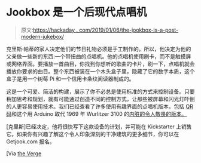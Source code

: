# Jookbox 是一个后现代点唱机

> 原文:[https://hackaday . com/2019/01/06/the-jookbox-is-a-post-modern-jukebox/](https://hackaday.com/2019/01/06/the-jookbox-is-a-post-modern-jukebox/)

克里斯·帕蒂的家人决定他们的节日礼物必须是手工制作的。所以，他决定为他的父亲做一些新的东西:一个带扭曲的点唱机。他的点唱机使用刷卡，而不是触摸屏或网络界面。要播放一首曲目，你找到你想听的歌曲的卡片，刷一下，点唱机就会播放你要求的曲目。整个东西被装在一个木头盒子里，隐藏了它的数字本质，这个盒子是用一个树莓 Pi 和一个信用卡条纹阅读器制成的。

这是一个可爱、简洁的构建，展示了你不必总是使用标准的方式来控制设备。只要稍加思考和规划，就有可能通过创造不同的控制方式，让那些被屏幕和闪光灯吓倒的人更容易使用技术。我们已经查看了许多使用有趣界面的点唱机版本，包括 [QR 码](https://hackaday.com/2018/02/19/a-jukebox-for-the-21st-century-kit-blends-raspberry-pi-sonos-qr-codes/)和这个用 Arduino 取代 1969 年 Wurlitzer 3100 的[内脏的令人敬畏的版本。](https://hackaday.com/2017/09/22/arduino-and-pi-breathe-new-life-into-jukebox/)

[克里斯]已经决定，他将很快写下这款设备的计划，并可能在 Kickstarter 上销售它。如果你有兴趣了解这个令人印象深刻的干净建筑的更多细节，你可以在 Getjook.com 报名。

[Via [the Verge](https://www.theverge.com/circuitbreaker/2019/1/1/18163939/diy-jukebox-magstripe-swipeable-cards-chris-patty)